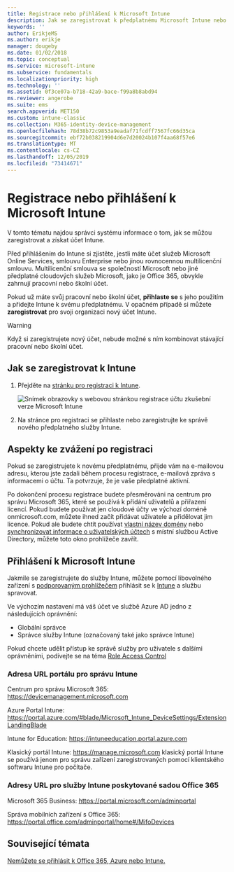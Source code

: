 ```yaml
---
title: Registrace nebo přihlášení k Microsoft Intune
description: Jak se zaregistrovat k předplatnému Microsoft Intune nebo se přihlásit, abyste mohli začít s vaším předplatným.
keywords: ''
author: ErikjeMS
ms.author: erikje
manager: dougeby
ms.date: 01/02/2018
ms.topic: conceptual
ms.service: microsoft-intune
ms.subservice: fundamentals
ms.localizationpriority: high
ms.technology: ''
ms.assetid: 0f3ce07a-b718-42a9-bace-f99a8b8abd94
ms.reviewer: angerobe
ms.suite: ems
search.appverid: MET150
ms.custom: intune-classic
ms.collection: M365-identity-device-management
ms.openlocfilehash: 78d38b72c9853a9eadaf71fcdff7567fc66d35ca
ms.sourcegitcommit: ebf72b038219904d6e7d20024b107f4aa68f57e6
ms.translationtype: MT
ms.contentlocale: cs-CZ
ms.lasthandoff: 12/05/2019
ms.locfileid: "73414671"
---
```

# <a name="sign-up-or-sign-in-to-microsoft-intune"></a>Registrace nebo přihlášení k Microsoft Intune

V tomto tématu najdou správci systému informace o tom, jak se můžou zaregistrovat a získat účet Intune.

Před přihlášením do Intune si zjistěte, jestli máte účet služeb Microsoft Online Services, smlouvu Enterprise nebo jinou rovnocennou multilicenční smlouvu. Multilicenční smlouva se společností Microsoft nebo jiné předplatné cloudových služeb Microsoft, jako je Office 365, obvykle zahrnují pracovní nebo školní účet.

Pokud už máte svůj pracovní nebo školní účet, **přihlaste se** s jeho použitím a přidejte Intune k svému předplatnému. V opačném případě si můžete **zaregistrovat** pro svoji organizaci nový účet Intune.

>[!WARNING]
>Když si zaregistrujete nový účet, nebude možné s ním kombinovat stávající pracovní nebo školní účet.

## <a name="how-to-sign-up-for-intune"></a>Jak se zaregistrovat k Intune

1. Přejděte na [stránku pro registraci k Intune](https://admin.microsoft.com/Signup/Signup.aspx?OfferId=40BE278A-DFD1-470a-9EF7-9F2596EA7FF9&dl=INTUNE_A&ali=1#0%20).

   ![Snímek obrazovky s webovou stránkou registrace účtu zkušební verze Microsoft Intune](./media/account-sign-up/account-sign-up-site.png)

2. Na stránce pro registraci se přihlaste nebo zaregistrujte ke správě nového předplatného služby Intune.

## <a name="post-sign-up-considerations"></a>Aspekty ke zvážení po registraci

Pokud se zaregistrujete k novému předplatnému, přijde vám na e-mailovou adresu, kterou jste zadali během procesu registrace, e-mailová zpráva s informacemi o účtu. Ta potvrzuje, že je vaše předplatné aktivní.

Po dokončení procesu registrace budete přesměrováni na centrum pro správu Microsoft 365, které se používá k přidání uživatelů a přiřazení licencí. Pokud budete používat jen cloudové účty ve výchozí doméně onmicrosoft.com, můžete ihned začít přidávat uživatele a přidělovat jim licence. Pokud ale budete chtít používat [vlastní název domény](custom-domain-name-configure.md) nebo [synchronizovat informace o uživatelských účtech](users-add.md#sync-active-directory-and-add-users-to-intune) s místní službou Active Directory, můžete toto okno prohlížeče zavřít.

## <a name="sign-in-to-microsoft-intune"></a>Přihlášení k Microsoft Intune

Jakmile se zaregistrujete do služby Intune, můžete pomocí libovolného zařízení s [podporovaným prohlížečem](supported-devices-browsers.md#intune-supported-web-browsers) přihlásit se k [Intune](https://go.microsoft.com/fwlink/?linkid=2090973) a službu spravovat.

Ve výchozím nastavení má váš účet ve službě Azure AD jedno z následujících oprávnění:

- Globální správce
- Správce služby Intune (označovaný také jako správce Intune)

Pokud chcete udělit přístup ke správě služby pro uživatele s dalšími oprávněními, podívejte se na téma [Role Access Control](role-based-access-control.md)

### <a name="intune-admin-portal-url"></a>Adresa URL portálu pro správu Intune

Centrum pro správu Microsoft 365: https://devicemanagement.microsoft.com

Azure Portal Intune: https://portal.azure.com/#blade/Microsoft_Intune_DeviceSettings/ExtensionLandingBlade

Intune for Education: https://intuneeducation.portal.azure.com

Klasický portál Intune: https://manage.microsoft.com klasický portál Intune se používá jenom pro správu zařízení zaregistrovaných pomocí klientského softwaru Intune pro počítače.

### <a name="urls-for-intune-services-provided-by-office-365"></a>Adresy URL pro služby Intune poskytované sadou Office 365

Microsoft 365 Business: https://portal.microsoft.com/adminportal

Správa mobilních zařízení s Office 365: https://portal.office.com/adminportal/home#/MifoDevices

## <a name="see-also"></a>Související témata

[Nemůžete se přihlásit k Office 365, Azure nebo Intune.](https://support.microsoft.com/help/2412085)
